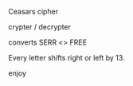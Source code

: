Ceasars cipher

crypter / decrypter 

converts SERR <> FREE 

Every letter shifts right or left by 13.


enjoy